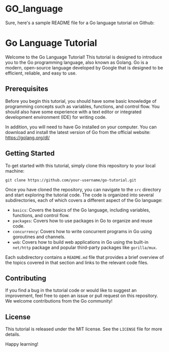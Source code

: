 # GO_language
Sure, here's a sample README file for a Go language tutorial on Github:

# Go Language Tutorial

Welcome to the Go Language Tutorial! This tutorial is designed to introduce you to the Go programming language, also known as Golang. Go is a modern, open-source language developed by Google that is designed to be efficient, reliable, and easy to use.

## Prerequisites

Before you begin this tutorial, you should have some basic knowledge of programming concepts such as variables, functions, and control flow. You should also have some experience with a text editor or integrated development environment (IDE) for writing code.

In addition, you will need to have Go installed on your computer. You can download and install the latest version of Go from the official website: https://golang.org/dl/

## Getting Started

To get started with this tutorial, simply clone this repository to your local machine:

```
git clone https://github.com/your-username/go-tutorial.git
```

Once you have cloned the repository, you can navigate to the `src` directory and start exploring the tutorial code. The code is organized into several subdirectories, each of which covers a different aspect of the Go language:

- `basics`: Covers the basics of the Go language, including variables, functions, and control flow.
- `packages`: Covers how to use packages in Go to organize and reuse code.
- `concurrency`: Covers how to write concurrent programs in Go using goroutines and channels.
- `web`: Covers how to build web applications in Go using the built-in `net/http` package and popular third-party packages like `gorilla/mux`.

Each subdirectory contains a `README.md` file that provides a brief overview of the topics covered in that section and links to the relevant code files.

## Contributing

If you find a bug in the tutorial code or would like to suggest an improvement, feel free to open an issue or pull request on this repository. We welcome contributions from the Go community!

## License

This tutorial is released under the MIT license. See the `LICENSE` file for more details.

Happy learning!
